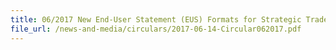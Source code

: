 ```yaml
---
title: 06/2017 New End-User Statement (EUS) Formats for Strategic Trade Scheme (STS) Bulk Permit and Individual Permit
file_url: /news-and-media/circulars/2017-06-14-Circular062017.pdf
---
```

